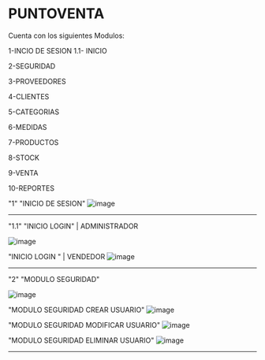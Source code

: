 # PUNTOVENTA

Cuenta con los siguientes Modulos:

1-INCIO DE SESION 
  1.1- INICIO 
  
2-SEGURIDAD

3-PROVEEDORES

4-CLIENTES

5-CATEGORIAS

6-MEDIDAS

7-PRODUCTOS

8-STOCK

9-VENTA

10-REPORTES


"1"
"INICIO DE SESION"
![image](https://user-images.githubusercontent.com/60913160/227384102-b52b5ce8-527c-4ec0-910b-b23188efa75e.png)

----------------------------------------------------------------------------------------------------------------------
"1.1"
"INICIO LOGIN" | ADMINISTRADOR

![image](https://user-images.githubusercontent.com/60913160/227384197-8bc606f4-7a4d-4afb-a133-2f100c2abd83.png)


"INICIO LOGIN " | VENDEDOR
![image](https://user-images.githubusercontent.com/60913160/227384264-896cc926-fd62-4bdc-9cf7-d7fa2a0fb445.png)

----------------------------------------------------------------------------------------------------------------------
"2"
"MODULO SEGURIDAD"

![image](https://user-images.githubusercontent.com/60913160/227384316-1e2a99b7-3af0-42a3-83d8-042f41806fed.png)

"MODULO SEGURIDAD CREAR USUARIO"
![image](https://user-images.githubusercontent.com/60913160/227384386-214b83d5-9b4d-4d8e-aa8b-d9ca7587c4f9.png)

"MODULO SEGURIDAD MODIFICAR USUARIO"
![image](https://user-images.githubusercontent.com/60913160/227384433-073f6b41-de6a-4b46-a7ff-5b3081923a36.png)

"MODULO SEGURIDAD ELIMINAR USUARIO"
![image](https://user-images.githubusercontent.com/60913160/227384500-3c727c7f-cd34-4535-ad86-9291981df836.png)

----------------------------------------------------------------------------------------------------------------------







